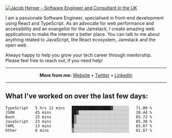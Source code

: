 [![Jacob Herper - Software Engineer and Consultant in the UK](https://res.cloudinary.com/jacobherper/image/upload/v1641506277/gh-image.png)](https://jacobherper.com/)

I am a passionate Software Engineer, specialised in front-end development using React and TypeScript. As an advocate for web performance and accessibility and an evangelist for the Jamstack, I create amazing web applications to make the internet a better place. You can talk to me about anything related to JavaScript, the React ecosystem, Jamstack and the open web.

Always happy to help you grow your tech career through mentorship. Please feel free to reach out, if you need help!

---

<p align="center">
  <strong>More from me:</strong> 
  <a href="https://jacobherper.com/">Website</a> •
  <a href="https://twitter.com/intent/follow?screen_name=jakeherp&tw_p=followbutton">Twitter</a> •
  <a href="https://www.linkedin.com/in/jacobherper/">LinkedIn</a>
</p>

---

## What I've worked on over the last few days:

<!--START_SECTION:waka-->

```text
TypeScript   5 hrs 12 mins   █████████████████▓░░░░░░░   71.00 %
JSON         45 mins         ██▓░░░░░░░░░░░░░░░░░░░░░░   10.44 %
Bash         25 mins         █▒░░░░░░░░░░░░░░░░░░░░░░░   05.72 %
JavaScript   23 mins         █▒░░░░░░░░░░░░░░░░░░░░░░░   05.30 %
YAML         13 mins         ▓░░░░░░░░░░░░░░░░░░░░░░░░   03.07 %
Other        8 mins          ▒░░░░░░░░░░░░░░░░░░░░░░░░   01.87 %
```

<!--END_SECTION:waka-->
